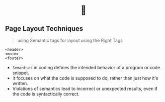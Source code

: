 <h1 align="center">   🚀</h1>

## Page Layout Techniques

> using Semantic tags for layout
using the Right Tags


```
<header>
<main>
<footer>
```

- ```Semantics``` in coding defines the intended behavior of a program or code snippet.
- It focuses on what the code is supposed to do, rather than just how it's written.
- Violations of semantics lead to incorrect or unexpected results, even if the code is syntactically correct.